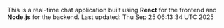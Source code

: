 This is a real-time chat application built using **React** for the frontend and **Node.js** for the backend.
Last updated: Thu Sep 25 06:13:34 UTC 2025
